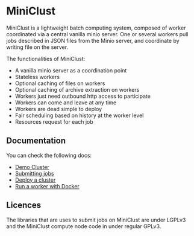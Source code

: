 # MiniClust

MiniClust is a lightweight batch computing system, composed of worker coordinated via a central vanilla minio server.
One or several workers pull jobs described in JSON files from the Minio server, and coordinate by writing file on the server.

The functionalities of MiniClust:
  - A vanilla minio server as a coordination point
  - Stateless workers
  - Optional caching of files on workers
  - Optional caching of archive extraction on workers
  - Workers just need outbound http access to participate
  - Workers can come and leave at any time
  - Workers are dead simple to deploy
  - Fair scheduling based on history at the worker level
  - Resources request for each job

## Documentation

You can check the following docs:
- [Demo Cluster](demo/README.md)
- [Submitting jobs](Submit.md)
- [Deploy a cluster](Deploy.md)
- [Run a worker with Docker](https://github.com/openmole/miniclust-worker)

## Licences

The libraries that are uses to submit jobs on MiniClust are under LGPLv3 and the MiniClust compute node code in under regular GPLv3.
